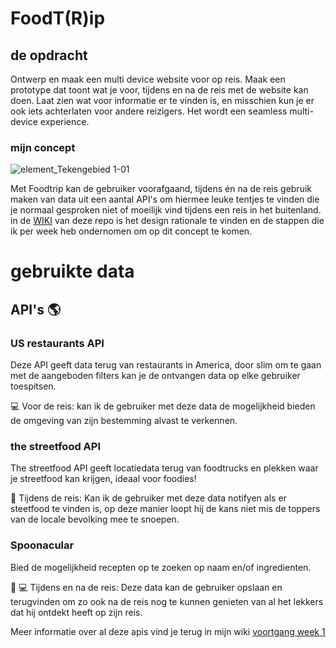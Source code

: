 # FoodT(R)ip

## de opdracht
Ontwerp en maak een multi device website voor op reis. Maak een prototype dat toont wat je voor, tijdens en na de reis met de website kan doen. Laat zien wat voor informatie er te vinden is, en misschien kun je er ook iets achterlaten voor andere reizigers. Het wordt een seamless multi-device experience.

### mijn concept

![element_Tekengebied 1-01](https://user-images.githubusercontent.com/36195440/104626316-0d1cb380-5696-11eb-92d8-3ce0ae86b0db.png)

Met Foodtrip kan de gebruiker voorafgaand, tijdens én na de reis gebruik maken van data uit een aantal API's om hiermee leuke tentjes te vinden die je normaal gesproken niet of moeilijk vind tijdens een reis in het buitenland. in de [WIKI](https://github.com/ReiniervanLimpt/Project-Web-2020-2021/wiki) van deze repo is het design rationale te vinden en de stappen die ik per week heb ondernomen om op dit concept te komen.


# gebruikte data

## API's :earth_americas:

### US restaurants API

Deze API geeft data terug van restaurants in America, door slim om te gaan met de aangeboden filters kan je de ontvangen data op elke gebruiker toespitsen.

:computer: Voor de reis: kan ik de gebruiker met deze data de mogelijkheid bieden de omgeving van zijn bestemming alvast te verkennen.

### the streetfood API

The streetfood API geeft locatiedata terug van foodtrucks en plekken waar je streetfood kan krijgen, ideaal voor foodies!

:iphone: Tijdens de reis: Kan ik de gebruiker met deze data notifyen als er steetfood te vinden is, op deze manier loopt hij de kans niet mis de toppers van de locale bevolking mee te snoepen.

### Spoonacular

Bied de mogelijkheid recepten op te zoeken op naam en/of ingredienten. 

:iphone: :computer: Tijdens en na de reis: Deze data kan de gebruiker opslaan en terugvinden om zo ook na de reis nog te kunnen genieten van al het lekkers dat hij ontdekt heeft op zijn reis.

Meer informatie over al deze apis vind je terug in mijn wiki [voortgang week 1](https://github.com/ReiniervanLimpt/Project-Web-2020-2021/wiki/Project-web-week-1)
